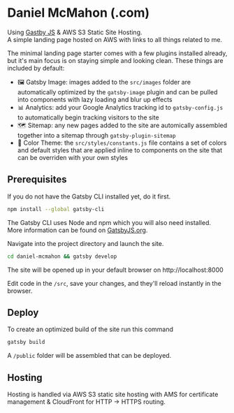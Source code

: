 # Daniel McMahon (.com)

Using [Gastby JS](https://www.gatsbyjs.org/) & AWS S3 Static Site Hosting.  
A simple landing page hosted on AWS with links to all things related to me.


The minimal landing page starter comes with a few plugins installed already, but it's main focus is on staying simple and looking clean. These things are included by default:

- 🖼 Gatsby Image: images added to the `src/images` folder are automatically optimized by the `gatsby-image` plugin and can be pulled into components with lazy loading and blur up effects
- 📊 Analytics: add your Google Analytics tracking id to `gatsby-config.js` to automatically begin tracking visitors to the site
- 🗺 Sitemap: any new pages added to the site are automically assembled together into a sitemap through `gatsby-plugin-sitemap`
- 🎨 Color Theme: the `src/styles/constants.js` file contains a set of colors and default styles that are applied inline to components on the site that can be overriden with your own styles

## Prerequisites

If you do not have the Gatsby CLI installed yet, do it first.

```bash
npm install --global gatsby-cli
```

The Gatsby CLI uses Node and npm which you will also need installed. More information can be found on [GatsbyJS.org](https://www.gatsbyjs.org/tutorial/part-one/).


Navigate into the project directory and launch the site.

```bash
cd daniel-mcmahon && gatsby develop
```

The site will be opened up in your default browser on http://localhost:8000

Edit code in the `/src`, save your changes, and they'll reload instantly in the browser.

## Deploy


To create an optimized build of the site run this command

```bash
gatsby build
```

A `/public` folder will be assembled that can be deployed.

## Hosting

Hosting is handled via AWS S3 static site hosting with AMS for certificate management & CloudFront for HTTP -> HTTPS routing.
